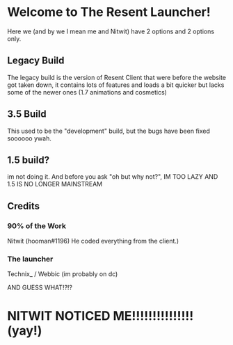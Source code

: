 # Welcome to The Resent Launcher!
Here we (and by we I mean me and Nitwit) have 2 options and 2 options only.

## Legacy Build 
The legacy build is the version of Resent Client that were before the website got taken down, it contains lots of features and loads a bit quicker but lacks some of the newer ones (1.7 animations and cosmetics)

## 3.5 Build
This used to be the "development" build, but the bugs have been fixed soooooo ywah.

## 1.5 build?
im not doing it. And before you ask "oh but why not?", IM TOO LAZY AND 1.5 IS NO LONGER MAINSTREAM

## Credits
### 90% of the Work
Nitwit (hooman#1196) He coded everything from the client.)

### The launcher
Technix_ / Webbic (im probably on dc)


AND GUESS WHAT!?!?
# NITWIT NOTICED ME!!!!!!!!!!!!!!! (yay!)
